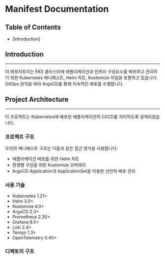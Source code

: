 # Manifest Documentation

## Table of Contents

- [Introduction]


## Introduction

---

이 레포지토리는 EKS 클러스터에 애플리케이션과 인프라 구성요소를 배포하고 관리하기 위한 Kubernetes 매니페스트, Helm 차트, Kustomize 파일을 포함하고 있습니다. GitOps 원칙을 따라 ArgoCD를 통해 지속적인 배포를 수행합니다.
## Project Architecture

---

이 프로젝트는 Kubernetes에 배포된 애플리케이션의 CI/CD를 처리하도록 설계되었습니다.

### 프로젝트 구조
우리의 매니페스트 구조는 다음과 같은 접근 방식을 사용합니다:

- 애플리케이션 배포를 위한 Helm 차트
- 환경별 구성을 위한 Kustomize 오버레이
- ArgoCD Application과 ApplicationSet을 이용한 선언적 배포 관리

### 사용 기술

* Kubernetes 1.21+
* Helm 3.0+
* Kustomize 4.0+
* ArgoCD 2.3+
* Prometheus 2.30+
* Grafana 8.0+
* Loki 2.4+
* Tempo 1.3+
* OpenTelemetry 0.40+

### 디렉토리 구조


